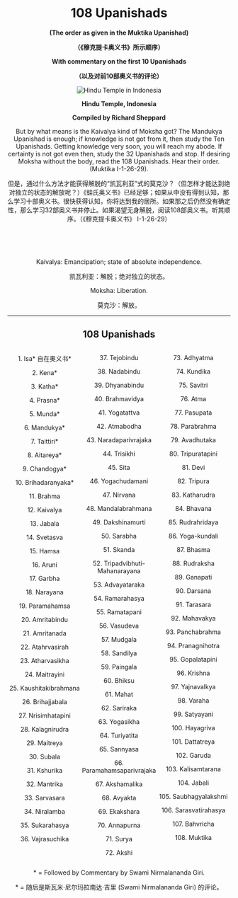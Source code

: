 
<h1 align="center"><b>108 Upanishads</b></h1>
<p align="center"><b>(The order as given in the Muktika Upanishad)</b></p>
<p align="center"><b>（《穆克提卡奥义书》所示顺序）</b></p>
<p align="center"><b>With commentary on the first 10 Upanishads</b></p>
<p align="center"><b>（以及对前10部奥义书的评论）</b></p>

<div align="center">
  <img src="https://github.com/Bluebear77/ni_ting_de_dao/assets/119409649/3461644c-e878-48ac-9569-8cc9ef4b59c2" alt="Hindu Temple in Indonesia">
  <p><b>Hindu Temple, Indonesia</b></p>
  <p><b>Compiled by Richard Sheppard</b></p>
</div>

<p align="center">
  But by what means is the Kaivalya kind of Moksha got? The Mandukya Upanishad is enough; if knowledge is not got from it, then study the Ten Upanishads. Getting knowledge very soon, you will reach my abode. If certainty is not got even then, study the 32 Upanishads and stop. If desiring Moksha without the body, read the 108 Upanishads. Hear their order. (Muktika I-1-26-29).</p>
<p align="center">
  但是，通过什么方法才能获得解脱的“凯瓦利亚”式的莫克沙？（但怎样才能达到绝对独立的状态的解放呢？）《蛙氏奥义书》已经足够；如果从中没有得到认知，那么学习十部奥义书。很快获得认知，你将达到我的居所。如果那之后仍然没有确定性，那么学习32部奥义书并停止。如果渴望无身解脱，阅读108部奥义书。听其顺序。（《穆克提卡奥义书》 I-1-26-29）
</p>
<br/>
<br/><br/>
<p align="center">Kaivalya: Emancipation; state of absolute independence.</p>
<p align="center">凯瓦利亚：解脱；绝对独立的状态。</p>
<p align="center">Moksha: Liberation.</p>
<p align="center">莫克沙：解放。</p>



***


<h2 align="center">108 Upanishads</h2>

<div style="display: flex; justify-content: center; text-align: center;">
  <div style="flex: 1;">
    <p>1. Isa* 自在奥义书*</p>
    <p>2. Kena*</p>
    <p>3. Katha*</p>
    <p>4. Prasna*</p>
    <p>5. Munda*</p>
    <p>6. Mandukya*</p>
    <p>7. Taittiri*</p>
    <p>8. Aitareya*</p>
    <p>9. Chandogya*</p>
    <p>10. Brihadaranyaka*</p>
    <p>11. Brahma</p>
    <p>12. Kaivalya</p>
    <p>13. Jabala</p>
    <p>14. Svetasva</p>
    <p>15. Hamsa</p>
    <p>16. Aruni</p>
    <p>17. Garbha</p>
    <p>18. Narayana</p>
    <p>19. Paramahamsa</p>
    <p>20. Amritabindu</p>
    <p>21. Amritanada</p>
    <p>22. Atahrvasirah</p>
    <p>23. Atharvasikha</p>
    <p>24. Maitrayini</p>
    <p>25. Kaushitakibrahmana</p>
    <p>26. Brihajjabala</p>
    <p>27. Nrisimhatapini</p>
    <p>28. Kalagnirudra</p>
    <p>29. Maitreya</p>
    <p>30. Subala</p>
    <p>31. Kshurika</p>
    <p>32. Mantrika</p>
    <p>33. Sarvasara</p>
    <p>34. Niralamba</p>
    <p>35. Sukarahasya</p>
    <p>36. Vajrasuchika</p>
  </div>
  <div style="flex: 1;">
    <p>37. Tejobindu</p>
    <p>38. Nadabindu</p>
    <p>39. Dhyanabindu</p>
    <p>40. Brahmavidya</p>
    <p>41. Yogatattva</p>
    <p>42. Atmabodha</p>
    <p>43. Naradaparivrajaka</p>
    <p>44. Trisikhi</p>
    <p>45. Sita</p>
    <p>46. Yogachudamani</p>
    <p>47. Nirvana</p>
    <p>48. Mandalabrahmana</p>
    <p>49. Dakshinamurti</p>
    <p>50. Sarabha</p>
    <p>51. Skanda</p>
    <p>52. Tripadvibhuti-Mahanarayana</p>
    <p>53. Advayataraka</p>
    <p>54. Ramarahasya</p>
    <p>55. Ramatapani</p>
    <p>56. Vasudeva</p>
    <p>57. Mudgala</p>
    <p>58. Sandilya</p>
    <p>59. Paingala</p>
    <p>60. Bhiksu</p>
    <p>61. Mahat</p>
    <p>62. Sariraka</p>
    <p>63. Yogasikha</p>
    <p>64. Turiyatita</p>
    <p>65. Sannyasa</p>
    <p>66. Paramahamsaparivrajaka</p>
    <p>67. Akshamalika</p>
    <p>68. Avyakta</p>
    <p>69. Ekakshara</p>
    <p>70. Annapurna</p>
    <p>71. Surya</p>
    <p>72. Akshi</p>
  </div>
  <div style="flex: 1;">
    <p>73. Adhyatma</p>
    <p>74. Kundika</p>
    <p>75. Savitri</p>
    <p>76. Atma</p>
    <p>77. Pasupata</p>
    <p>78. Parabrahma</p>
    <p>79. Avadhutaka</p>
    <p>80. Tripuratapini</p>
    <p>81. Devi</p>
    <p>82. Tripura</p>
    <p>83. Katharudra</p>
    <p>84. Bhavana</p>
    <p>85. Rudrahridaya</p>
    <p>86. Yoga-kundali</p>
    <p>87. Bhasma</p>
    <p>88. Rudraksha</p>
    <p>89. Ganapati</p>
    <p>90. Darsana</p>
    <p>91. Tarasara</p>
    <p>92. Mahavakya</p>
    <p>93. Panchabrahma</p>
    <p>94. Pranagnihotra</p>
    <p>95. Gopalatapini</p>
    <p>96. Krishna</p>
    <p>97. Yajnavalkya</p>
    <p>98. Varaha</p>
    <p>99. Satyayani</p>
    <p>100. Hayagriva</p>
    <p>101. Dattatreya</p>
    <p>102. Garuda</p>
    <p>103. Kalisamtarana</p>
    <p>104. Jabali</p>
    <p>105. Saubhagyalakshmi</p>
    <p>106. Sarasvatirahasya</p>
    <p>107. Bahvricha</p>
    <p>108. Muktika</p>
  </div>
</div>
<p align="center">* = Followed by Commentary by Swami Nirmalananda Giri.</p>
<p align="center">* = 随后是斯瓦米·尼尔玛拉南达·吉里 (Swami Nirmalananda Giri) 的评论。</p>
